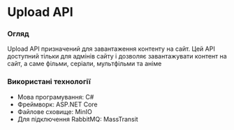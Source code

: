 # Upload API

### Огляд

Upload API призначений для завантаження контенту на сайт. Цей API доступний тільки для адмінів сайту і дозволяє завантажувати контент на сайт, а саме фільми, серіали, мультфільми та аніме

### Використані технології
* Мова програмування: C#
* Фреймворк: ASP.NET Core
* Файлове сховище: MinIO
* Для підключення RabbitMQ: MassTransit
